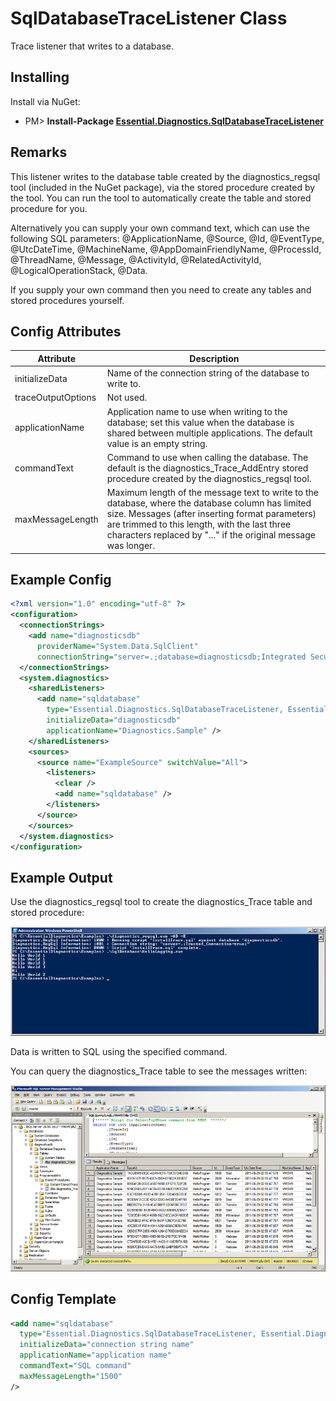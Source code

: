 # SqlDatabaseTraceListener Class

Trace listener that writes to a database. 

## Installing

Install via NuGet:

* PM> **Install-Package [Essential.Diagnostics.SqlDatabaseTraceListener](http://www.nuget.org/packages/Essential.Diagnostics.SqlDatabaseTraceListener)**

## Remarks

This listener writes to the database table created by the diagnostics_regsql tool (included in the NuGet package), via the stored procedure created by the tool.  You can run the tool to automatically create the table and stored procedure for you.

Alternatively you can supply your own command text, which can use the following SQL parameters: @ApplicationName, @Source, @Id, @EventType, @UtcDateTime, @MachineName, @AppDomainFriendlyName, @ProcessId, @ThreadName, @Message, @ActivityId, @RelatedActivityId, @LogicalOperationStack, @Data. 

If you supply your own command then you need to create any tables and stored procedures yourself.

## Config Attributes

| Attribute | Description |
| --------- | ----------- |
| initializeData | Name of the connection string of the database to write to. |
| traceOutputOptions | Not used. |
| applicationName | Application name to use when writing to the database; set this value when the database is shared between multiple applications. The default value is an empty string. |
| commandText | Command to use when calling the database. The default is the diagnostics_Trace_AddEntry stored procedure created by the diagnostics_regsql tool. |
| maxMessageLength | Maximum length of the message text to write to the database, where the database column has limited size. Messages (after inserting format parameters) are trimmed to this length, with the last three characters replaced by "..." if the original message was longer. |

## Example Config

```xml
<?xml version="1.0" encoding="utf-8" ?>
<configuration>
  <connectionStrings>
    <add name="diagnosticsdb"
      providerName="System.Data.SqlClient"
      connectionString="server=.;database=diagnosticsdb;Integrated Security=SSPI" />
  </connectionStrings>
  <system.diagnostics>
    <sharedListeners>
      <add name="sqldatabase"
        type="Essential.Diagnostics.SqlDatabaseTraceListener, Essential.Diagnostics.SqlDatabaseTraceListener"
        initializeData="diagnosticsdb"
        applicationName="Diagnostics.Sample" />
    </sharedListeners>
    <sources>
      <source name="ExampleSource" switchValue="All">
        <listeners>
          <clear />
          <add name="sqldatabase" />
        </listeners>
      </source>
    </sources>
  </system.diagnostics>
</configuration>
```

## Example Output

Use the diagnostics_regsql tool to create the diagnostics_Trace table and stored procedure:

![diagnostics_regsql](../images/SqlDatabaseTraceListener_diagnostics_regsql800.png)

Data is written to SQL using the specified command. 

You can query the diagnostics_Trace table to see the messages written:

![SqlDatabaseTraceListener Example Output](../images/SqlDatabaseTraceListener_SqlDatabase800.png)

## Config Template

```xml
<add name="sqldatabase"
  type="Essential.Diagnostics.SqlDatabaseTraceListener, Essential.Diagnostics.SqlDatabaseTraceListener" 
  initializeData="connection string name"
  applicationName="application name"
  commandText="SQL command"
  maxMessageLength="1500"
/>
```
